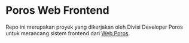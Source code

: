 # Poros Web Frontend
Repo ini merupakan proyek yang dikerjakan oleh Divisi Developer Poros untuk merancang sistem frontend dari [Web Poros](https://porosfilkom.ub.ac.id/).
